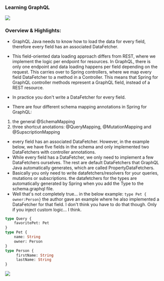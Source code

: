 ### Learning GraphQL



![](Downloads/spring-learning-graphql/src/main/resources/images/img.png)

### Overview & Highlights: 


* GraphQL Java needs to know how to load the data for every field, therefore every field has an associated DataFetcher.
* This field-oriented data loading approach differs from REST, where we implement the logic per endpoint for resources. In GraphQL, there is only one endpoint and data loading happens per field depending on the request. This carries over to Spring controllers, where we map every field DataFetcher to a method in a Controller. This means that Spring for GraphQL controller methods represent a GraphQL field, instead of a REST resource.
* In practice you don't write a DataFetcher for every field. 

* There are four different schema mapping annotations in Spring for GraphQL:
1. the general @SchemaMapping
2. three shortcut anotations: @QueryMapping, @MutationMapping and @SupscriptionMapping


* every field has an associated DataFetcher. However, in the  example below, we have five fields in the schema and only implemented two DataFetchers with controller annotations. 
* While every field has a DataFetcher, we only need to implement a few DataFetchers ourselves. The rest are default DataFetchers that GraphQL Java automatically generates, which are called PropertyDataFetchers.
* Basically you only need to write datafetchers/resolvers for your queries, mutations or subscriptions. the datafetchers for the types are automatically generated by Spring when you add the Type to the schema.graphql file. 
* Well that's not completely true... in the below example:  `type Pet { owner:Person}`  the  author gave an example where he also implemented a DataFetcher for that field. I don't think you have to do that though. Only if you inject custom logic... I think. 
```graphql
type Query { 
    favoritePet: Pet
}
type Pet {
    name: String
    owner: Person
}
type Person { 
     firstName: String
     lastName: String
}
```
![](Downloads/spring-learning-graphql/src/main/resources/images/img_1.png)